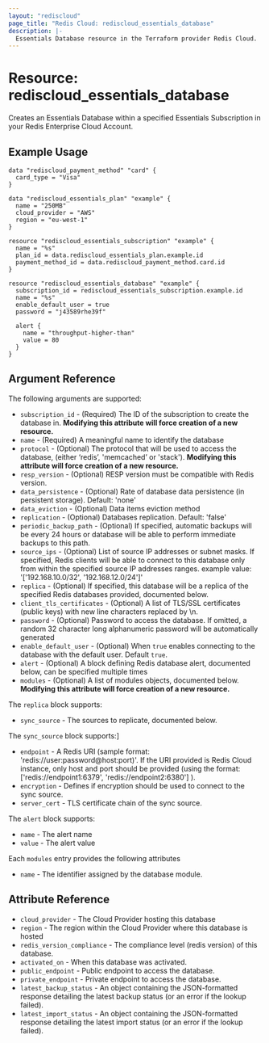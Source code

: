 ```yaml
---
layout: "rediscloud"
page_title: "Redis Cloud: rediscloud_essentials_database"
description: |-
  Essentials Database resource in the Terraform provider Redis Cloud.
---
```


# Resource: rediscloud_essentials_database

Creates an Essentials Database within a specified Essentials Subscription in your Redis Enterprise Cloud Account.

## Example Usage

```hcl
data "rediscloud_payment_method" "card" {
  card_type = "Visa"
}

data "rediscloud_essentials_plan" "example" {
  name = "250MB"
  cloud_provider = "AWS"
  region = "eu-west-1"
}

resource "rediscloud_essentials_subscription" "example" {
  name = "%s"
  plan_id = data.rediscloud_essentials_plan.example.id
  payment_method_id = data.rediscloud_payment_method.card.id
}

resource "rediscloud_essentials_database" "example" {
  subscription_id = rediscloud_essentials_subscription.example.id
  name = "%s"
  enable_default_user = true
  password = "j43589rhe39f"

  alert {
    name = "throughput-higher-than"
    value = 80
  }
}
```

## Argument Reference

The following arguments are supported:

* `subscription_id` - (Required) The ID of the subscription to create the database in. **Modifying this attribute will force creation of a new resource.**
* `name` - (Required) A meaningful name to identify the database
* `protocol` - (Optional) The protocol that will be used to access the database, (either ‘redis’, 'memcached’ or 'stack'). **Modifying this attribute will force creation of a new resource.**
* `resp_version` - (Optional) RESP version must be compatible with Redis version.
* `data_persistence` - (Optional) Rate of database data persistence (in persistent storage). Default: 'none'
* `data_eviction` - (Optional) Data items eviction method
* `replication` - (Optional) Databases replication. Default: 'false'
* `periodic_backup_path` - (Optional) If specified, automatic backups will be every 24 hours or database will be able to perform immediate backups to this path.
* `source_ips` - (Optional) List of source IP addresses or subnet masks. If specified, Redis clients will be able to connect to this database only from within the specified source IP addresses ranges. example value: '['192.168.10.0/32', '192.168.12.0/24']'
* `replica` - (Optional) If specified, this database will be a replica of the specified Redis databases provided, documented below.
* `client_tls_certificates` - (Optional) A list of TLS/SSL certificates (public keys) with new line characters replaced by \n.
* `password` - (Optional) Password to access the database. If omitted, a random 32 character long alphanumeric password will be automatically generated
* `enable_default_user` - (Optional) When `true` enables connecting to the database with the default user. Default `true`.
* `alert` - (Optional) A block defining Redis database alert, documented below, can be specified multiple times
* `modules` - (Optional) A list of modules objects, documented below. **Modifying this attribute will force creation of a new resource.**

The `replica` block supports:

* `sync_source` - The sources to replicate, documented below.

The `sync_source` block supports:]

* `endpoint` - A Redis URI (sample format: 'redis://user:password@host:port)'. If the URI provided is Redis Cloud instance, only host and port should be provided (using the format: ['redis://endpoint1:6379', 'redis://endpoint2:6380'] ).
* `encryption` - Defines if encryption should be used to connect to the sync source.
* `server_cert` - TLS certificate chain of the sync source.

The `alert` block supports:

* `name` - The alert name
* `value` - The alert value

Each `modules` entry provides the following attributes

* `name` - The identifier assigned by the database module.

## Attribute Reference

* `cloud_provider` - The Cloud Provider hosting this database
* `region` - The region within the Cloud Provider where this database is hosted
* `redis_version_compliance` - The compliance level (redis version) of this database.
* `activated_on` - When this database was activated.
* `public_endpoint` - Public endpoint to access the database.
* `private_endpoint` - Private endpoint to access the database.
* `latest_backup_status` - An object containing the JSON-formatted response detailing the latest backup status (or an error if the lookup failed).
* `latest_import_status` - An object containing the JSON-formatted response detailing the latest import status (or an error if the lookup failed).
